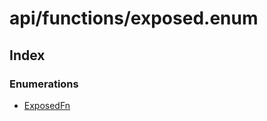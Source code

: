 # api/functions/exposed.enum

## Index

### Enumerations

- [ExposedFn](/reference/api/functions/exposed.enum/enumerations/ExposedFn.md)
